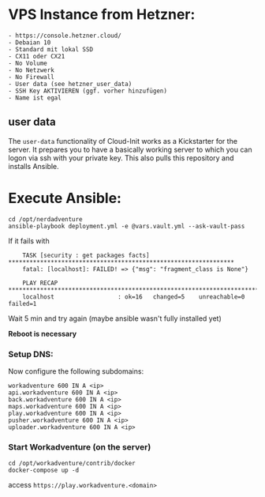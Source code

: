 
# VPS Instance from Hetzner:

	- https://console.hetzner.cloud/
	- Debaian 10
	- Standard mit lokal SSD
	- CX11 oder CX21
	- No Volume
	- No Netzwerk
	- No Firewall
	- User data (see hetzner_user_data)
	- SSH Key AKTIVIEREN (ggf. vorher hinzufügen)
	- Name ist egal

## user data

The `user-data` functionality of Cloud-Init works as a Kickstarter for the server. It prepares you to have a basically working server to which you can logon via ssh with your private key. This also pulls this repository and installs Ansible.

# Execute Ansible:
```
cd /opt/nerdadventure
ansible-playbook deployment.yml -e @vars.vault.yml --ask-vault-pass
```

If it fails with
```
	TASK [security : get packages facts] ****************************************************************
	fatal: [localhost]: FAILED! => {"msg": "fragment_class is None"}

	PLAY RECAP ******************************************************************************************
	localhost                  : ok=16   changed=5    unreachable=0    failed=1
```

Wait 5 min and try again (maybe ansible wasn't fully installed yet)

**Reboot is necessary**

### Setup DNS:
Now configure the following subdomains:
```
workadventure 600 IN A <ip>
api.workadventure 600 IN A <ip>
back.workadventure 600 IN A <ip>
maps.workadventure 600 IN A <ip>
play.workadventure 600 IN A <ip>
pusher.workadventure 600 IN A <ip>
uploader.workadventure 600 IN A <ip>
```

### Start Workadventure (on the server)
```
cd /opt/workadventure/contrib/docker
docker-compose up -d
```

access `https://play.workadventure.<domain>`
